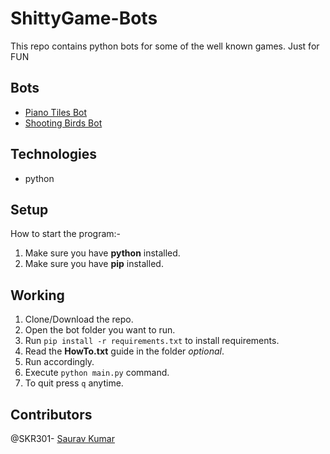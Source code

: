 # ShittyGame-Bots
This repo contains python bots for some of the well known games. Just for FUN

  ## Bots
  - [Piano Tiles Bot](https://github.com/SKR301/ShittyGameBots/blob/main/PianoTiles/main.py)
  - [Shooting Birds Bot](https://github.com/SKR301/ShittyGameBots/blob/main/ShootingBirds/main.py)
  
  ## Technologies
  - python
  
  ## Setup
  How to start the program:-
  1. Make sure you have **python** installed.
  2. Make sure you have **pip** installed.
  
  ## Working
  1. Clone/Download the repo.
  2. Open the bot folder you want to run.
  3. Run `pip install -r requirements.txt` to install requirements.
  4. Read the **HowTo.txt** guide in the folder *optional*.
  5. Run accordingly.
  6. Execute `python main.py` command.
  7. To quit press `q` anytime.
  
  ## Contributors
  @SKR301- [Saurav Kumar](https://github.com/SKR301) <br />


